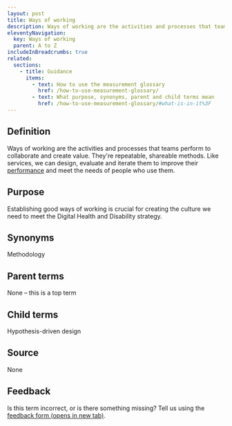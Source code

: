 ```yaml
---
layout: post
title: Ways of working
description: Ways of working are the activities and processes that teams perform to collaborate and create value. They're repeatable, shareable methods. Like services, we can design, evaluate and iterate them to improve their performance and meet the needs of people who use them.
eleventyNavigation:
  key: Ways of working
  parent: A to Z
includeInBreadcrumbs: true
related:
  sections:
    - title: Guidance
      items:
        - text: How to use the measurement glossary
          href: /how-to-use-measurement-glossary/
        - text: What purpose, synonyms, parent and child terms mean
          href: /how-to-use-measurement-glossary/#what-is-in-it%3F
---
```


## Definition

Ways of working are the activities and processes that teams perform to collaborate and create value. They're repeatable, shareable methods. Like services, we can design, evaluate and iterate them to improve their [performance](/a-to-z/performance) and meet the needs of people who use them.

## Purpose

Establishing good ways of working is crucial for creating the culture we need to meet the Digital Health and Disability strategy.

## Synonyms

Methodology

## Parent terms

None – this is a top term

## Child terms

Hypothesis-driven design

## Source

None

## Feedback

Is this term incorrect, or is there something missing? Tell us using the <a href="https://forms.office.com/Pages/ResponsePage.aspx?id=DpxP-knna0i8NIr6EGM3VnGGqao7aCRJpUj9ujjADTdUM1JPNkEwRUdJUVpLQjhCMVZVQklDRDVHRC4u" target="_blank" class="govuk-link">feedback form (opens in new tab)</a>.

